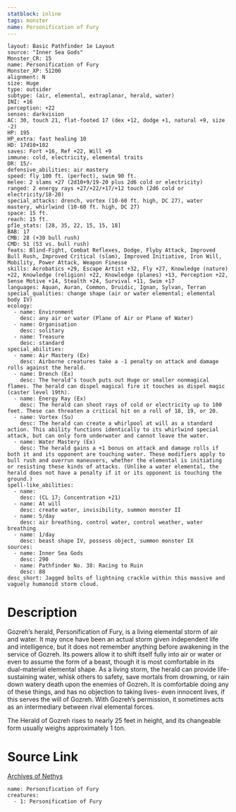 ```yaml
---
statblock: inline
tags: monster
name: Personification of Fury
---
```

```statblock
layout: Basic Pathfinder 1e Layout
source: "Inner Sea Gods"
Monster_CR: 15
name: Personification of Fury
Monster_XP: 51200
alignment: N
size: Huge
type: outsider
subtype: (air, elemental, extraplanar, herald, water)
INI: +16
perception: +22
senses: darkvision
AC: 30, touch 21, flat-footed 17 (dex +12, dodge +1, natural +9, size -2)
HP: 195
HP_extra: fast healing 10
HD: 17d10+102
saves: Fort +16, Ref +22, Will +9
immune: cold, electricity, elemental traits
DR: 15/-
defensive_abilities: air mastery
speed: fly 100 ft. (perfect), swim 90 ft.
melee: 2 slams +27 (2d10+9/19-20 plus 2d6 cold or electricity)
ranged: 2 energy rays +27/+22/+17/+12 touch (2d6 cold or electricity/18-20)
special_attacks: drench, vortex (10-60 ft. high, DC 27), water mastery, whirlwind (10-60 ft. high, DC 27)
space: 15 ft.
reach: 15 ft.
pf1e_stats: [28, 35, 22, 15, 15, 18]
BAB: 17
CMB: 28 (+30 bull rush)
CMD: 51 (53 vs. bull rush)
feats: Blind-Fight, Combat Reflexes, Dodge, Flyby Attack, Improved Bull Rush, Improved Critical (slam), Improved Initiative, Iron Will, Mobility, Power Attack, Weapon Finesse
skills: Acrobatics +29, Escape Artist +32, Fly +27, Knowledge (nature) +22, Knowledge (religion) +22, Knowledge (planes) +13, Perception +22, Sense Motive +14, Stealth +24, Survival +11, Swim +17
languages: Aquan, Auran, Common, Druidic, Ignan, Sylvan, Terran
special_qualities: change shape (air or water elemental; elemental body IV)
ecology:
  - name: Environment
    desc: any air or water (Plane of Air or Plane of Water)
  - name: Organisation
    desc: solitary
  - name: Treasure
    desc: standard
special_abilities:
  - name: Air Mastery (Ex)
    desc: Airborne creatures take a -1 penalty on attack and damage rolls against the herald.
  - name: Drench (Ex)
    desc: The herald’s touch puts out Huge or smaller nonmagical flames. The herald can dispel magical fire it touches as dispel magic (caster level 19th).
  - name: Energy Ray (Ex)
    desc: The herald can shoot rays of cold or electricity up to 100 feet. These can threaten a critical hit on a roll of 18, 19, or 20.
  - name: Vortex (Su)
    desc: The herald can create a whirlpool at will as a standard action. This ability functions identically to its whirlwind special attack, but can only form underwater and cannot leave the water.
  - name: Water Mastery (Ex)
    desc: The herald gains a +1 bonus on attack and damage rolls if both it and its opponent are touching water. These modifiers apply to bull rush and overrun maneuvers, whether the elemental is initiating or resisting these kinds of attacks. (Unlike a water elemental, the herald does not have a penalty if it or its opponent is touching the ground.)
spell-like_abilities:
  - name:
    desc: (CL 17; Concentration +21)
  - name: At will
    desc: create water, invisibility, summon monster II
  - name: 5/day
    desc: air breathing, control water, control weather, water breathing
  - name: 1/day
    desc: beast shape IV, possess object, summon monster IX
sources:
  - name: Inner Sea Gods
    desc: 290
  - name: Pathfinder No. 38: Racing to Ruin
    desc: 88
desc_short: Jagged bolts of lightning crackle within this massive and vaguely humanoid storm cloud.
```
# Description
Gozreh’s herald, Personification of Fury, is a living elemental storm of air and water. It may once have been an actual storm given independent life and intelligence, but it does not remember anything before awakening in the service of Gozreh. Its powers allow it to shift itself fully into air or water or even to assume the form of a beast, though it is most comfortable in its dual-material elemental shape. As a living storm, the herald can provide life-sustaining water, whisk others to safety, save mortals from drowning, or rain down watery death upon the enemies of Gozreh. It is comfortable doing any of these things, and has no objection to taking lives- even innocent lives, if this serves the will of Gozreh. With Gozreh’s permission, it sometimes acts as an intermediary between rival elemental forces.

The Herald of Gozreh rises to nearly 25 feet in height, and its changeable form usually weighs approximately 1 ton.
# Source Link
[Archives of Nethys](https://aonprd.com/MonsterDisplay.aspx?ItemName=Personification%20of%20Fury)
```encounter-table
name: Personification of Fury
creatures:
  - 1: Personification of Fury
```
